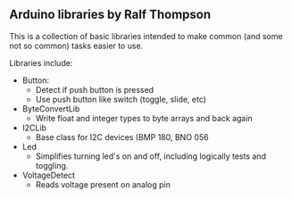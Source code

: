 Arduino libraries by Ralf Thompson
--------------------------

This is a collection of basic libraries intended to make common (and some not so common) tasks easier to use.

Libraries include:

* Button:
  * Detect if push button is pressed
  * Use push button like switch (toggle, slide, etc)
* ByteConvertLib
  * Write float and integer types to byte arrays and back again
* I2CLib
  * Base class for I2C devices (BMP 180, BNO 056
* Led
  * Simplifies turning led's on and off, including logically tests and toggling.
* VoltageDetect
  * Reads voltage present on analog pin
